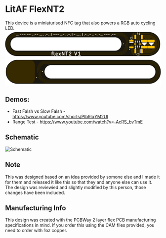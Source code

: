 # LitAF FlexNT2
This device is a miniaturised NFC tag that also powers a RGB auto cycling LED.
![Bot Side PCB Render](/IMG/flexNT2_V1.0_Front.png)
![Top Side PCB Render](/IMG/flexNT2_V1.0_Back.png)

## Demos:
- Fast Falsh vs Slow Falsh - https://www.youtube.com/shorts/PIb9lqYM2UI
- Range Test - https://www.youtube.com/watch?v=-AcRS_bvTmE

## Schematic
![Schematic](/IMG/flexNT2_V1.0_Schematic.png)

## Note
This was designed based on an idea provided by somone else and I made it for them and released it like this so that they and anyone else can use it. The design was reviewied and slightly modified by this person, those changes have been included.

## Manufacturing Info
This design was created with the PCBWay 2 layer flex PCB manufacturing specifications in mind. If you order this using the CAM files provided, you need to order with 1oz copper.